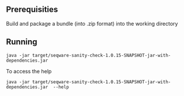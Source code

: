 ## Prerequisities 

Build and package a bundle (into .zip format) into the working directory 

## Running 

    java -jar target/seqware-sanity-check-1.0.15-SNAPSHOT-jar-with-dependencies.jar
    
To access the help

    java -jar target/seqware-sanity-check-1.0.15-SNAPSHOT-jar-with-dependencies.jar  --help

